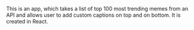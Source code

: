This is an app, which takes a list of top 100 most trending memes from an API and allows user to add custom
captions on top and on bottom. It is created in React.
